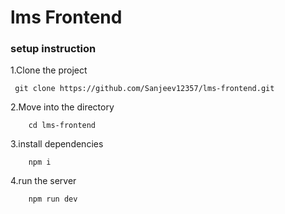 # lms Frontend

### setup instruction

1.Clone the project

```
 git clone https://github.com/Sanjeev12357/lms-frontend.git
```

2.Move into the directory

```
    cd lms-frontend
```

3.install dependencies

```
    npm i
```

4.run the server
```
    npm run dev
```